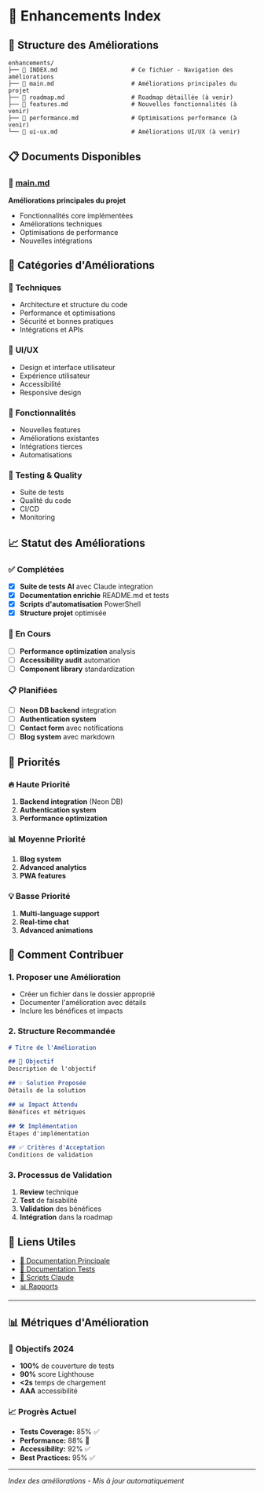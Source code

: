 # 🚀 Enhancements Index

## 📁 Structure des Améliorations

```
enhancements/
├── 📄 INDEX.md                     # Ce fichier - Navigation des améliorations
├── 📄 main.md                      # Améliorations principales du projet
├── 📄 roadmap.md                   # Roadmap détaillée (à venir)
├── 📄 features.md                  # Nouvelles fonctionnalités (à venir)
├── 📄 performance.md               # Optimisations performance (à venir)
└── 📄 ui-ux.md                     # Améliorations UI/UX (à venir)
```

## 📋 Documents Disponibles

### 📄 [main.md](main.md)
**Améliorations principales du projet**
- Fonctionnalités core implémentées
- Améliorations techniques
- Optimisations de performance
- Nouvelles intégrations

## 🎯 Catégories d'Améliorations

### 🔧 **Techniques**
- Architecture et structure du code
- Performance et optimisations
- Sécurité et bonnes pratiques
- Intégrations et APIs

### 🎨 **UI/UX**
- Design et interface utilisateur
- Expérience utilisateur
- Accessibilité
- Responsive design

### 🚀 **Fonctionnalités**
- Nouvelles features
- Améliorations existantes
- Intégrations tierces
- Automatisations

### 🧪 **Testing & Quality**
- Suite de tests
- Qualité du code
- CI/CD
- Monitoring

## 📈 Statut des Améliorations

### ✅ **Complétées**
- [x] **Suite de tests AI** avec Claude integration
- [x] **Documentation enrichie** README.md et tests
- [x] **Scripts d'automatisation** PowerShell
- [x] **Structure projet** optimisée

### 🔄 **En Cours**
- [ ] **Performance optimization** analysis
- [ ] **Accessibility audit** automation
- [ ] **Component library** standardization

### 📋 **Planifiées**
- [ ] **Neon DB backend** integration
- [ ] **Authentication system**
- [ ] **Contact form** avec notifications
- [ ] **Blog system** avec markdown

## 🎯 Priorités

### 🔥 **Haute Priorité**
1. **Backend integration** (Neon DB)
2. **Authentication system**
3. **Performance optimization**

### 📊 **Moyenne Priorité**
1. **Blog system**
2. **Advanced analytics**
3. **PWA features**

### 💡 **Basse Priorité**
1. **Multi-language support**
2. **Real-time chat**
3. **Advanced animations**

## 📝 Comment Contribuer

### 1. **Proposer une Amélioration**
- Créer un fichier dans le dossier approprié
- Documenter l'amélioration avec détails
- Inclure les bénéfices et impacts

### 2. **Structure Recommandée**
```markdown
# Titre de l'Amélioration

## 🎯 Objectif
Description de l'objectif

## 💡 Solution Proposée
Détails de la solution

## 📊 Impact Attendu
Bénéfices et métriques

## 🛠️ Implémentation
Étapes d'implémentation

## ✅ Critères d'Acceptation
Conditions de validation
```

### 3. **Processus de Validation**
1. **Review** technique
2. **Test** de faisabilité
3. **Validation** des bénéfices
4. **Intégration** dans la roadmap

## 🔗 Liens Utiles

- [📖 Documentation Principale](../README.md)
- [🧪 Documentation Tests](../__test__/README.md)
- [🤖 Scripts Claude](../scripts/README.md)
- [📊 Rapports](../reports/)

---

## 📊 Métriques d'Amélioration

### 🎯 **Objectifs 2024**
- **100%** de couverture de tests
- **90%** score Lighthouse
- **<2s** temps de chargement
- **AAA** accessibilité

### 📈 **Progrès Actuel**
- **Tests Coverage:** 85% ✅
- **Performance:** 88% 🔄
- **Accessibility:** 92% ✅
- **Best Practices:** 95% ✅

---

*Index des améliorations - Mis à jour automatiquement*